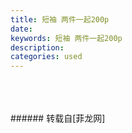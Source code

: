 ```yaml
---
title: 短袖 两件一起200p
date: 
keywords: 短袖 两件一起200p
description: 
categories: used
---
```

<td class="t_f" id="postmessage_1504628">

<br/>
<img alt="" border="0" class="zoom" data-cf-modified-c437d832c98de2ec2a77d13e-="" file="http://www.flw.ph/data/appbyme/upload/image/201807/12/p7EjBSfHPhLT.jpg" id="aimg_SVsWO" lazyloadthumb="1" onclick="" onmouseover="" src="http://www.flw.ph/data/appbyme/upload/image/201807/12/p7EjBSfHPhLT.jpg"/><br/>
<br/>
<img alt="" border="0" class="zoom" data-cf-modified-c437d832c98de2ec2a77d13e-="" file="http://www.flw.ph/data/appbyme/upload/image/201807/12/1MY0D87xjsj3.jpg" id="aimg_xBCv4" lazyloadthumb="1" onclick="" onmouseover="" src="http://www.flw.ph/data/appbyme/upload/image/201807/12/1MY0D87xjsj3.jpg"/><br/>
<br/>
</td>
###### 转载自[菲龙网]